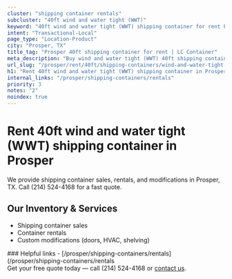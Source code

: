 ```yaml
---
cluster: "shipping container rentals"
subcluster: "40ft wind and water tight (WWT)"
keyword: "40ft wind and water tight (WWT) shipping container for rent Prosper, TX"
intent: "Transactional-Local"
page_type: "Location-Product"
city: "Prosper, TX"
title_tag: "Prosper 40ft shipping container for rent | LC Container"
meta_description: "Buy wind and water tight (WWT) 40ft shipping container rent with local delivery in Prosper, TX. LC Container — local Since 2003. Request a fast quote today."
url_slug: "/prosper/rent/40ft/shipping-containers/wind-and-water-tight-wwt"
h1: "Rent 40ft wind and water tight (WWT) shipping container in Prosper"
internal_links: "/prosper/shipping-containers/rentals"
priority: 3
notes: "2"
noindex: true
---
```


# Rent 40ft wind and water tight (WWT) shipping container in Prosper

We provide shipping container sales, rentals, and modifications in Prosper, TX. Call (214) 524-4168 for a fast quote.

## Our Inventory & Services
- Shipping container sales
- Container rentals
- Custom modifications (doors, HVAC, shelving)

<div data-section="internal-links">
### Helpful links
- [/prosper/shipping-containers/rentals](/prosper/shipping-containers/rentals
</div>

<div data-section="cta">
Get your free quote today — call (214) 524-4168 or <a href="/contact">contact us</a>.
</div>

<script type="application/ld+json">{"@context":"https://schema.org","@type":"FAQPage","mainEntity":[{"@type":"Question","name":"How much does delivery cost in Prosper, TX?","acceptedAnswer":{"@type":"Answer","text":"Delivery costs vary by distance and container size. Most deliveries in Prosper, TX range from $150-$300. Call (214) 524-4168 for an exact quote based on your specific location."}},{"@type":"Question","name":"Do you offer financing or payment plans?","acceptedAnswer":{"@type":"Answer","text":"We accept major credit cards, checks, and can discuss commercial terms for bulk purchases. Call (214) 524-4168 to discuss options."}},{"@type":"Question","name":"Can you customize containers in Prosper, TX?","acceptedAnswer":{"@type":"Answer","text":"Yes — we perform modifications like doors, HVAC, insulation, and shelving. Request a custom quote at (214) 524-4168 or via our contact form."}}]}</script>
